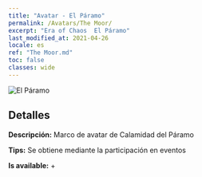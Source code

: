 ```yaml
---
title: "Avatar - El Páramo"
permalink: /Avatars/The Moor/
excerpt: "Era of Chaos  El Páramo"
last_modified_at: 2021-04-26
locale: es
ref: "The Moor.md"
toc: false
classes: wide
---
```

 ![El Páramo](/images/a/avatarFrame_70.png)

## Detalles

 **Descripción:** Marco de avatar de Calamidad del Páramo 

 **Tips:** Se obtiene mediante la participación en eventos 

 **Is available:**  + 

